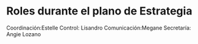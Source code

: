 # Roles durante el plano de Estrategia

Coordinación:Estelle
Control: Lisandro
Comunicación:Megane
Secretaría: Angie Lozano 
